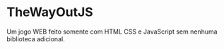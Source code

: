 # TheWayOutJS
Um jogo WEB feito somente com HTML CSS e JavaScript sem nenhuma biblioteca adicional.
